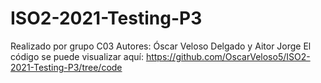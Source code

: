 # ISO2-2021-Testing-P3
Realizado por grupo C03 Autores: Óscar Veloso Delgado y Aitor Jorge
El código se puede visualizar aquí: https://github.com/OscarVeloso5/ISO2-2021-Testing-P3/tree/code
